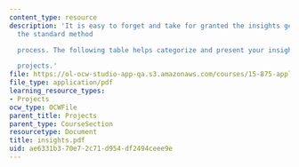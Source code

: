 ```yaml
---
content_type: resource
description: 'It is easy to forget and take for granted the insights generated in
  the standard method

  process. The following table helps categorize and present your insights from your

  projects.'
file: https://ol-ocw-studio-app-qa.s3.amazonaws.com/courses/15-875-applications-of-system-dynamics-spring-2004/ae6331b370e72c71d954df2494ceee9e_insights.pdf
file_type: application/pdf
learning_resource_types:
- Projects
ocw_type: OCWFile
parent_title: Projects
parent_type: CourseSection
resourcetype: Document
title: insights.pdf
uid: ae6331b3-70e7-2c71-d954-df2494ceee9e
---
```


